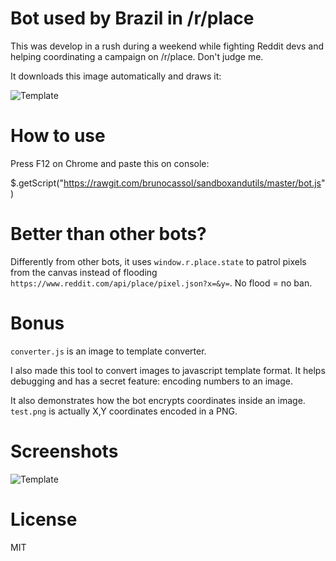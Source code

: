 # Bot used by Brazil in /r/place

This was develop in a rush during a weekend while fighting Reddit devs and helping coordinating a campaign on /r/place. Don't judge me.

It downloads this image automatically and draws it:

![Template](https://raw.githubusercontent.com/brunocassol/sandboxandutils/master/template.png)

# How to use
Press F12 on Chrome and paste this on console:

$.getScript("https://rawgit.com/brunocassol/sandboxandutils/master/bot.js")

# Better than other bots?
Differently from other bots, it uses `window.r.place.state` to patrol pixels from the canvas instead of flooding `https://www.reddit.com/api/place/pixel.json?x=&y=`. No flood = no ban.

# Bonus
`converter.js` is an image to template converter.

I also made this tool to convert images to javascript template format. It helps debugging and has a secret feature: encoding numbers to an image.

It also demonstrates how the bot encrypts coordinates inside an image. `test.png` is actually X,Y coordinates encoded in a PNG.

# Screenshots

![Template](https://raw.githubusercontent.com/brunocassol/sandboxandutils/master/demo.png)

# License
MIT
